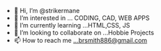 - 👋 Hi, I’m @strikermane
- 👀 I’m interested in ... CODING, CAD, WEB APPS
- 🌱 I’m currently learning ...HTML,CSS, JS
- 💞️ I’m looking to collaborate on ...Hobbie Projects
- 📫 How to reach me ...brsmith886@gmail.com

